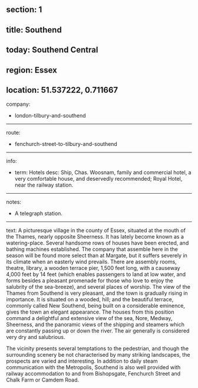 section: 1
----
title: Southend
----
today: Southend Central
----
region: Essex
----
location: 51.537222, 0.711667
----
company:
- london-tilbury-and-southend
----
route:
- fenchurch-street-to-tilbury-and-southend
----
info:
- term: Hotels
  desc: Ship, Chas. Woosnam, family and commercial hotel, a very comfortable house, and deservedly recommended; Royal Hotel, near the railway station.
----
notes:
- A telegraph station.
----
text: A picturesque village in the county of Essex, situated at the mouth of the Thames, nearly opposite Sheerness. It has lately become known as a watering-place. Several handsome rows of houses have been erected, and bathing machines established. The company that assemble here in the season will be found more select than at Margate, but it suffers severely in its climate when an easterly wind prevails. There are assembly rooms, theatre, library, a wooden terrace pier, 1,500 feet long, with a causeway 4,000 feet by 14 feet (which enables passengers to land at low water, and forms besides a pleasant promenade for those who love to enjoy the salubrity of the sea-breeze), and several places of worship. The view of the Thames from Southend is very pleasant, and the town is gradually rising in importance. It is situated on a wooded, hill; and the beautiful terrace, commonly called New Southend, being built on a considerable eminence, gives the town an elegant appearance. The houses from this position command a delightful and extensive view of the sea, Nore, Medway, Sheerness, and the panoramic views of the shipping and steamers which are constantly passing up or down the river. The air generally is considered very dry and salubrious.

The vicinity presents several temptations to the pedestrian, and though the surrounding scenery be not characterised by many striking landscapes, the prospects are varied and interesting. In addition to daily steam communication with the Metropolis, Southend is also well provided with railway accommodation to and from Bishopsgate, Fenchurch Street and Chalk Farm or Camdem Road.
